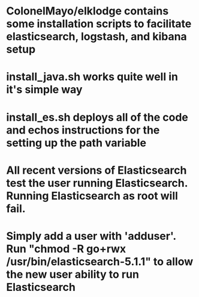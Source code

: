# ColonelMayo/elklodge contains some installation scripts to facilitate elasticsearch, logstash, and kibana setup

# install_java.sh works quite well in it's simple way

# install_es.sh deploys all of the code and echos instructions for the setting up the path variable

# All recent versions of Elasticsearch test the user running Elasticsearch. Running Elasticsearch as root will fail.
# Simply add a user with 'adduser'. Run "chmod -R go+rwx /usr/bin/elasticsearch-5.1.1" to allow the new user ability to run Elasticsearch 


